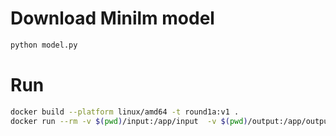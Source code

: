 # Download Minilm model

```bash
python model.py
```


# Run

```bash
docker build --platform linux/amd64 -t round1a:v1 .  
docker run --rm -v $(pwd)/input:/app/input  -v $(pwd)/output:/app/output  --network none round1a:v1
```